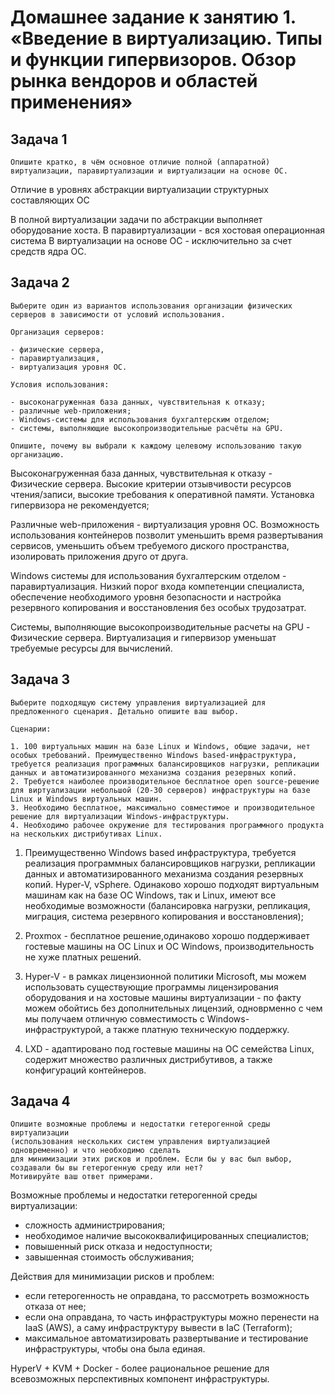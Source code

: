 
# Домашнее задание к занятию 1.  «Введение в виртуализацию. Типы и функции гипервизоров. Обзор рынка вендоров и областей применения»

## Задача 1

`Опишите кратко, в чём основное отличие полной (аппаратной) виртуализации, паравиртуализации и виртуализации на основе ОС.`

Отличие в уровнях абстракции виртуализации структурных составляющих ОС

В полной виртуализации задачи по абстракции выполняет оборудование хоста.
В паравиртуализации - вся хостовая операционная система В виртуализации на основе ОС - исключительно за счет средств ядра ОС.

## Задача 2
```
Выберите один из вариантов использования организации физических серверов в зависимости от условий использования.

Организация серверов:

- физические сервера,
- паравиртуализация,
- виртуализация уровня ОС.

Условия использования:

- высоконагруженная база данных, чувствительная к отказу;
- различные web-приложения;
- Windows-системы для использования бухгалтерским отделом;
- системы, выполняющие высокопроизводительные расчёты на GPU.

Опишите, почему вы выбрали к каждому целевому использованию такую организацию.
```

Высоконагруженная база данных, чувствительная к отказу - Физические сервера. 
Высокие критерии отзывчивости ресурсов чтения/записи, высокие требования к оперативной памяти. 
Установка гипервизора не рекомендуется;

Различные web-приложения - виртуализация уровня ОС. 
Возможность использования контейнеров позволит уменьшить время развертывания сервисов, 
уменьшить объем требуемого диского пространства, изолировать приложения друго от друга.

Windows системы для использования бухгалтерским отделом - паравиртуализация. 
Низкий порог входа компетенции специалиста, обеспечение необходимого уровня безопасности и настройка резервного копирования и восстановления без особых трудозатрат.

Системы, выполняющие высокопроизводительные расчеты на GPU - Физические сервера. Виртуализация и гипервизор уменьшат требуемые ресурсы для вычислений.

## Задача 3
```
Выберите подходящую систему управления виртуализацией для предложенного сценария. Детально опишите ваш выбор.

Сценарии:

1. 100 виртуальных машин на базе Linux и Windows, общие задачи, нет особых требований. Преимущественно Windows based-инфраструктура, требуется реализация программных балансировщиков нагрузки, репликации данных и автоматизированного механизма создания резервных копий.
2. Требуется наиболее производительное бесплатное open source-решение для виртуализации небольшой (20-30 серверов) инфраструктуры на базе Linux и Windows виртуальных машин.
3. Необходимо бесплатное, максимально совместимое и производительное решение для виртуализации Windows-инфраструктуры.
4. Необходимо рабочее окружение для тестирования программного продукта на нескольких дистрибутивах Linux.
```

1. Преимущественно Windows based инфраструктура, требуется реализация программных балансировщиков нагрузки, 
репликации данных и автоматизированного механизма создания резервных копий. Hyper-V, vSphere. 
Одинаково хорошо подходят виртуальным машинам как на базе ОС Windows, так и Linux, 
имеют все необходимые возможности (балансировка нагрузки, репликация, миграция, система резервного копирования и восстановления);

2. Proxmox - бесплатное решение,одинаково хорошо поддерживает 
гостевые машины на ОС Linux и ОС Windows, производительность не хуже платных решений.

3. Hyper-V - в рамках лицензионной политики Microsoft, мы можем использовать существующие программы лицензирования 
оборудования и на хостовые машины виртуализации - по факту можем обойтись без дополнительных лицензий, 
одноврменно с чем мы получаем отличную совместимость с Windows-инфраструктурой, а также платную техническую поддержку.

4. LXD - адаптировано под гостевые машины на ОС семейства Linux, содержит множество различных дистрибутивов, а также конфигураций контейнеров.

## Задача 4
```
Опишите возможные проблемы и недостатки гетерогенной среды виртуализации 
(использования нескольких систем управления виртуализацией одновременно) и что необходимо сделать 
для минимизации этих рисков и проблем. Если бы у вас был выбор, создавали бы вы гетерогенную среду или нет? 
Мотивируйте ваш ответ примерами.
```

Возможные проблемы и недостатки гетерогенной среды виртуализации:
- сложность администрирования;
- необходимое наличие высококвалифицированных специалистов;
- повышенный риск отказа и недоступности;
- завышенная стоимость обслуживания;

Действия для минимизации рисков и проблем:
- если гетерогенность не оправдана, то рассмотреть возможность отказа от нее;
- если она оправдана, то часть инфраструктуры можно перенести на IaaS (AWS), а саму инфраструктуру вывести в IaC (Terraform);
- максимальное автоматизировать развертывание и тестирование инфраструктуры, чтобы она была единая.

HyperV + KVM + Docker - более рациональное решение для всевозможных перспективных компонент инфраструктуры.
